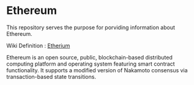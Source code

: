 # Ethereum

This repository serves the purpose for porviding information about Ethereum.

Wiki Definition : [Etherium](https://en.wikipedia.org/wiki/Ethereum)

Ethereum is an open source, public, blockchain-based distributed computing platform and operating system featuring
smart contract functionality. It supports a modified version of Nakamoto consensus via transaction-based state transitions.
